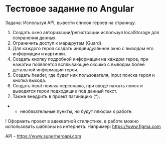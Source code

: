 # Тестовое задание по Angular

Задача: Используя API, вывести список героев на страницу.

1. Создать окно авторизации/регистрации используя localStorage для сохранения данных.
2. Ограничить доступ к маршрутам (Guard).
3. Для каждого героя создать индивидуальное окно с выводом его информации и картинки.
4. Создать кнопку подробной информации на каждом герое, при нажатии появляется всплывающее окошко с выводом более детальной информации героя.
5. Создать header, где будет ник пользователя, input поиска героя и кнопка выхода.
6. Создать input поиска персонажа, при вводе нажать поиск и выводятся герои подходящие под данный текст.
7. Также внедрить в проект пагинацию (*).

* - необязательные пункты, но будут плюсом к работе.

! Оформить проект в адекватной стилистике, в работе можно использовать шаблоны из интернета. Например: https://www.figma.com

API - https://www.superheroapi.com
